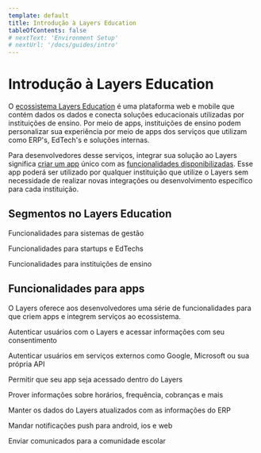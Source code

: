 ```yaml
---
template: default
title: Introdução à Layers Education
tableOfContents: false
# nextText: 'Environment Setup'
# nextUrl: '/docs/guides/intro'
---
```


# Introdução à Layers Education

O [ecossistema Layers Education](/docs/concepts/ecossistema-layers) é uma plataforma web e mobile que contém dados os dados e conecta soluções educacionais utilizadas por instituições de ensino. Por meio de apps, instituições de ensino podem personalizar sua experiência por meio de apps dos serviços que utilizam como ERP's, EdTech's e soluções internas.

Para desenvolvedores desse serviços, integrar sua solução ao Layers significa [criar um app](#) único  com as [funcionalidades disponibilizadas](#funcionalidades-para-apps). Esse app poderá ser utilizado por qualquer instituição que utilize o Layers sem necessidade de realizar novas integrações ou desenvolvimento específico para cada instituição.

## Segmentos no Layers Education
<docs-cards>
  <docs-card header="ERPs" href="/docs/concepts/erps" icon="/docs/assets/icons/ERP.svg">
    <p>Funcionalidades para sistemas de gestão</p>
  </docs-card>

  <docs-card header="Startups" href="/docs/concepts/startups" icon="/docs/assets/icons/edtechs.svg">
    <p>Funcionalidades para startups e EdTechs</p>
  </docs-card>

  <docs-card header="instituições de ensino" href="/docs/concepts/instituicoes-de-ensino" icon="/docs/assets/icons/Instituições de ensino.svg">
    <p>Funcionalidades para instituições de ensino</p>
  </docs-card>

  <!-- <docs-card header="fornecedores" href="/docs/concepts/fornecedores" icon="/docs/assets/icons/Fornecedores.svg">
    <p>Funcionalidades para fornecedores</p>
  </docs-card> -->
</docs-cards>

## Funcionalidades para apps

O Layers oferece aos desenvolvedores uma série de funcionalidades para que criem apps e integrem serviços ao ecossistema.

<docs-cards>
  <docs-card header="Logar com Layers" href="/docs/concepts/funcionalidades/logar-com-layers" icon="/docs/assets/icons/Logar com Layers.svg">
    <p>Autenticar usuários com o Layers e acessar informações com seu consentimento</p>
  </docs-card>

  <docs-card header="Login Federado" href="/docs/concepts/funcionalidades/login-federado" icon="/docs/assets/icons/Login federado.svg">
    <p>Autenticar usuários em serviços externos como Google, Microsoft ou sua própria API</p>
  </docs-card>

  <docs-card header="Portais" href="/docs/concepts/funcionalidades/portais" icon="/docs/assets/icons/Portais.svg">
    <p>Permitir que seu app seja acessado dentro do Layers</p>
  </docs-card>

  <docs-card header="Hub de APIs" href="/docs/concepts/funcionalidades/hub-de-apis" icon="/docs/assets/icons/Hub.svg">
    <p>Prover informações sobre horários, frequência, cobranças e mais</p>
  </docs-card>

  <docs-card header="Sincronização de Dados" href="/docs/concepts/funcionalidades/sincronizacao-de-dados" icon="/docs/assets/icons/Data.svg">
    <p>Manter os dados do Layers atualizados com as informações do ERP</p>
  </docs-card>

  <docs-card header="Notificações" href="/docs/concepts/funcionalidades/notificacoes" icon="/docs/assets/icons/Notifications.svg">
    <p>Mandar notificações push para android, ios e web</p>
  </docs-card>

  <docs-card header="Comunicação" href="/docs/concepts/funcionalidades/comunicacao" icon="/docs/assets/icons/Comunicação.svg">
    <p>Enviar comunicados para a comunidade escolar</p>
  </docs-card>
</docs-cards>